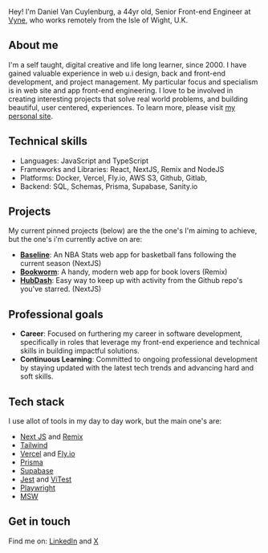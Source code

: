 

Hey! I'm Daniel Van Cuylenburg, a 44yr old, Senior Front-end Engineer at [Vyne](https://payvyne.com), who works remotely from the Isle of Wight, U.K. 

## About me
I'm a self taught, digital creative and life long learner, since 2000. I have gained valuable experience in web u.i design, back and front-end development, and project management. My particular focus and specialism is in web site and app front-end engineering. I love to be involved in creating interesting projects that solve real world problems, and building beautiful, user centered, experiences. To learn more, please visit [my personal site](https://www.danielvanc.com).

## Technical skills
- Languages: JavaScript and TypeScript
- Frameworks and Libraries: React, NextJS, Remix and NodeJS
- Platforms: Docker, Vercel, Fly.io, AWS S3, Github, Gitlab, 
- Backend: SQL, Schemas, Prisma, Supabase, Sanity.io

## Projects

My current pinned projects (below) are the the one's I'm aiming to achieve, but the one's i'm currently active on are:

- [**Baseline**](https://github.com/danielvanc/Baseline): An NBA Stats web app for basketball fans following the current season (NextJS)
- [**Bookworm**](https://github.com/danielvanc/Bookworm): A handy, modern web app for book lovers (Remix)
- [**HubDash**](https://github.com/danielvanc/HubDash): Easy way to keep up with activity from the Github repo's you've starred. (NextJS)

## Professional goals
- **Career**: Focused on furthering my career in software development, specifically in roles that leverage my front-end experience and technical skills in building impactful solutions.
- **Continuous Learning**: Committed to ongoing professional development by staying updated with the latest tech trends and advancing hard and soft skills.


## Tech stack 
I use allot of tools in my day to day work, but the main one's are: 

- [Next JS](https://nextjs.org/) and [Remix](https://remix.run)
- [Tailwind](https://tailwindcss.com/)
- [Vercel](https://vercel.com/) and [Fly.io](https://fly.io/)
- [Prisma](https://www.prisma.io/)
- [Supabase](https://supabase.com)
- [Jest](https://jestjs.io/) and [ViTest](https://vitest.dev/)
- [Playwright](https://playwright.dev/)
- [MSW](https://mswjs.io/)

## Get in touch
Find me on: [LinkedIn](https://www.linkedin.com/in/danielvanc/) and [X](https://www.twitter.com/danielvanc)
